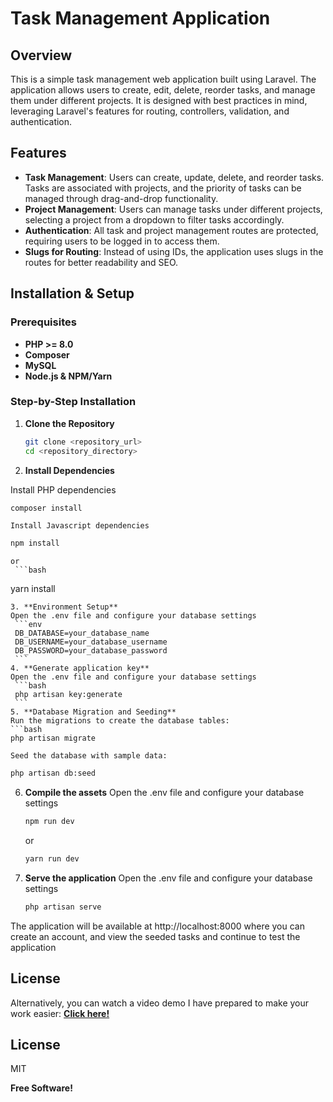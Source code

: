 # Task Management Application

## Overview
This is a simple task management web application built using Laravel. The application allows users to create, edit, delete, reorder tasks, and manage them under different projects. It is designed with best practices in mind, leveraging Laravel's features for routing, controllers, validation, and authentication.

## Features
- **Task Management**: Users can create, update, delete, and reorder tasks. Tasks are associated with projects, and the priority of tasks can be managed through drag-and-drop functionality.
- **Project Management**: Users can manage tasks under different projects, selecting a project from a dropdown to filter tasks accordingly.
- **Authentication**: All task and project management routes are protected, requiring users to be logged in to access them.
- **Slugs for Routing**: Instead of using IDs, the application uses slugs in the routes for better readability and SEO.

## Installation & Setup

### Prerequisites
- **PHP >= 8.0**
- **Composer**
- **MySQL**
- **Node.js & NPM/Yarn**

### Step-by-Step Installation

1. **Clone the Repository**
   ```bash
   git clone <repository_url>
   cd <repository_directory>
2. **Install Dependencies**

Install PHP dependencies
   ```bash
   composer install
   ```
    Install Javascript dependencies
   ```bash
   npm install
   ```
    or
     ```bash
   yarn install
   ```
3. **Environment Setup**
Open the .env file and configure your database settings
    ```env
    DB_DATABASE=your_database_name
    DB_USERNAME=your_database_username
    DB_PASSWORD=your_database_password
    ```
4. **Generate application key**
Open the .env file and configure your database settings
    ```bash
    php artisan key:generate
    ```
5. **Database Migration and Seeding**
Run the migrations to create the database tables:
   ```bash
   php artisan migrate
   ```
    Seed the database with sample data:
   ```bash
   php artisan db:seed
   ```
6. **Compile the assets**
Open the .env file and configure your database settings
   ```bash
   npm run dev
   ```
    or
     ```bash
   yarn run dev
   ```
4. **Serve the application**
Open the .env file and configure your database settings
    ```bash
    php artisan serve
    ```

The application will be available at http://localhost:8000 where you can create an account, and view the seeded tasks and continue to test the application 

## License
Alternatively, you can watch a video demo I have prepared to make your work easier:
**[Click here!](https://drive.google.com/file/d/1oZPYTUphqiokfbHQGYEDwdYC9BXleK5W/view?usp=sharing)**



## License

MIT

**Free Software!**


